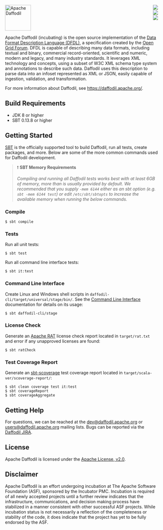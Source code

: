 <!--
  Licensed to the Apache Software Foundation (ASF) under one or more
  contributor license agreements.  See the NOTICE file distributed with
  this work for additional information regarding copyright ownership.
  The ASF licenses this file to You under the Apache License, Version 2.0
  (the "License"); you may not use this file except in compliance with
  the License.  You may obtain a copy of the License at

      http://www.apache.org/licenses/LICENSE-2.0

  Unless required by applicable law or agreed to in writing, software
  distributed under the License is distributed on an "AS IS" BASIS,
  WITHOUT WARRANTIES OR CONDITIONS OF ANY KIND, either express or implied.
  See the License for the specific language governing permissions and
  limitations under the License.
-->

[<img src="https://daffodil.apache.org/assets/themes/apache/img/apache-daffodil-logo.svg" height="85" align="left" alt="Apache Daffodil"/>][Website]
[<img src="https://img.shields.io/travis/apache/incubator-daffodil/master.svg" align="right"/>][TravisCI]
<br clear="right" />
[<img src="https://img.shields.io/codecov/c/github/apache/incubator-daffodil/master.svg" align="right"/>][CodeCov]
<br clear="right" />
[<img src="https://img.shields.io/maven-central/v/org.apache.daffodil/daffodil-core_2.12.svg?color=brightgreen&label=version" align="right"/>][Releases]
<br clear="both" />

Apache Daffodil (incubating) is the open source implementation of the [Data Format
Description Language (DFDL)], a specification created by the [Open Grid Forum]. DFDL is
capable of describing many data formats, including textual and binary, commercial
record-oriented, scientific and numeric, modern and legacy, and many industry standards.
It leverages XML technology and concepts, using a subset of W3C XML schema type system and
annotations to describe such data. Daffodil uses this description to parse data into an
infoset represented as XML or JSON, easily capable of ingestion, validation, and
transformation.

For more information about Daffodil, see https://daffodil.apache.org/.

## Build Requirements

* JDK 8 or higher
* SBT 0.13.8 or higher

## Getting Started

[SBT] is the officially supported tool to build Daffodil, run all tests, create packages,
and more. Below are some of the more common commands used for Daffodil development.

> :exclamation: **SBT Memory Requirements**
>
> *Compiling and running all Daffodil tests works best with at least 6GB of memory, more
> than is usually provided by default. We recommended that you supply ``-mem 6144`` either
> as an sbt option (e.g. ``sbt -mem 6144 test``) or edit ``/etc/sbt/sbtopts`` to increase
> the available memory when running the below commands.*

### Compile

```text
$ sbt compile
```
### Tests

Run all unit tests:

```text
$ sbt test 
```

Run all command line interface tests:

```text
$ sbt it:test
```

### Command Line Interface

Create Linux and Windows shell scripts in `daffodil-cli/target/universal/stage/bin/`. See
the [Command Line Interface] documentation for details on its usage:

```btext
$ sbt daffodil-cli/stage
```

### License Check

Generate an [Apache RAT] license check report located in ``target/rat.txt`` and error if
any unapproved licenses are found:

```text
$ sbt ratCheck
```

### Test Coverage Report

Generate an [sbt-scoverage] test coverage report located in
``target/scala-ver/scoverage-report/``:

```text
$ sbt clean coverage test it:test
$ sbt coverageReport
$ sbt coverageAggregate
```

## Getting Help

For questions, we can be reached at the dev@daffodil.apache.org or
users@daffodil.apache.org mailing lists. Bugs can be reported via the [Daffodil JIRA].

## License

Apache Daffodil is licensed under the [Apache License, v2.0].

## Disclaimer

Apache Daffodil is an effort undergoing incubation at The Apache Software Foundation
(ASF), sponsored by the Incubator PMC. Incubation is required of all newly accepted
projects until a further review indicates that the infrastructure, communications, and
decision making process have stabilized in a manner consistent with other successful ASF
projects. While incubation status is not necessarily a reflection of the completeness or
stability of the code, it does indicate that the project has yet to be fully endorsed by
the ASF.




[Apache License, v2.0]: https://www.apache.org/licenses/LICENSE-2.0
[Apache RAT]: https://creadur.apache.org/rat/
[CodeCov]: https://codecov.io/gh/apache/incubator-daffodil/
[Command Line Interface]: https://daffodil.apache.org/cli/
[Daffodil JIRA]: https://issues.apache.org/jira/projects/DAFFODIL
[Data Format Description Language (DFDL)]: http://www.ogf.org/dfdl
[Open Grid Forum]: http://www.ogf.org
[Releases]: http://daffodil.apache.org/releases/
[SBT]: http://www.scala-sbt.org
[TravisCI]: https://travis-ci.org/apache/incubator-daffodil
[Website]: https://daffodil.apache.org
[sbt-scoverage]: https://github.com/scoverage/sbt-scoverage
